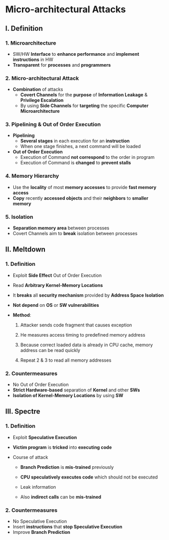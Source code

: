 # Micro-architectural Attacks

## I. Definition

### 1. Microarchitecture

- SW/HW **Interface** to **enhance performance** and **implement instructions** in HW
- **Transparent** for **processes** and **programmers**

### 2. Micro-architectural Attack

- **Combination** of attacks
  - **Covert Channels** for the **purpose** of **Information Leakage** & **Privilege Escalation**
  - By using **Side Channels** for **targeting** the specific **Computer Microarchitecture**

### 3. Pipelining & Out of Order Execution

- **Pipelining**
  - **Several stages** in each execution for an **instruction**
  - When one stage finishes, a next command will be loaded
- **Out of Order Execution**
  - Execution of Command **not correspond** to the order in program
  - Execution of Command is **changed** to **prevent stalls**

### 4. Memory Hierarchy

- Use the **locality** of most **memory accesses** to provide **fast memory access**
- **Copy** recently **accessed objects** and their **neighbors** to **smaller memory**

### 5.  Isolation

- **Separation memory area** between processes
- Covert Channels aim to **break** isolation between processes

## II. Meltdown

### 1. Definition

- Exploit **Side Effect** Out of Order Execution

- Read **Arbitrary Kernel-Memory Locations**

- It **breaks** all **security mechanism** provided by **Address Space Isolation**

- **Not depend** on **OS** or **SW vulnerabilities**

- **Method**:

  1. Attacker sends code fragment that causes exception

  2. He measures access timing to predefined memory address

  3. Because correct loaded data is already in CPU cache, memory address can be read quickly

  4. Repeat 2 & 3 to read all memory addresses

### 2. Countermeasures

- No Out of Order Execution
- **Strict Hardware-based** separation of **Kernel** and other **SWs**
- **Isolation of Kernel-Memory Locations** by using **SW**

## III. Spectre

### 1. Definition

- Exploit **Speculative Execution**
- **Victim program** is **tricked** into **executing code**
- Course of attack

  - **Branch Prediction** is **mis-trained** previously

  - **CPU speculatively executes code** which should not be executed

  - Leak information

  - Also **indirect calls** can be **mis-trained**

### 2. Countermeasures

- No Speculative Execution
- Insert **instructions** that **stop Speculative Execution**
- Improve **Branch Prediction**

